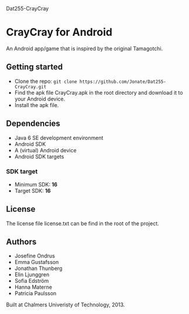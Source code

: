 Dat255-CrayCray

# CrayCray for Android

An Android app/game that is inspired by the original Tamagotchi.

## Getting started
* Clone the repo: ```git clone https://github.com/Jonate/Dat255-CrayCray.git```
* Find the apk file CrayCray.apk in the root directory and download it to your Android device.
* Install the apk file.

## Dependencies
* Java 6 SE development environment
* Android SDK
* A (virtual) Android device
* Android SDK targets

### SDK target

* Minimum SDK: **16**
* Target SDK: **16**

## License
The license file license.txt can be find in the root of the project.


## Authors
* Josefine Ondrus
* Emma Gustafsson
* Jonathan Thunberg
* Elin Ljunggren
* Sofia Edström
* Hanna Materne
* Patricia Paulsson

Built at Chalmers Univeristy of Technology, 2013.
